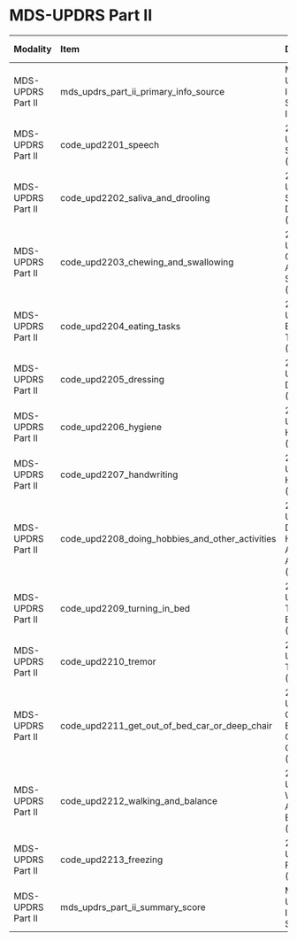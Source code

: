 # MDS-UPDRS Part II

| Modality          | Item                                            | Description                                                   | ItemType   | Required   | Values              |   Unnamed: 13 |
|:------------------|:------------------------------------------------|:--------------------------------------------------------------|:-----------|:-----------|:--------------------|--------------:|
| MDS-UPDRS Part II | mds_updrs_part_ii_primary_info_source           | MDS-UPDRS Part II Primary Source Of Information               | string     | nullable   | nan                 |           nan |
| MDS-UPDRS Part II | code_upd2201_speech                             | 2.01 MDS-UPDRS - Speech (UPD2201)                             | integer    | nullable   | y.isin([0,1,2,3,4]) |           nan |
| MDS-UPDRS Part II | code_upd2202_saliva_and_drooling                | 2.02 MDS-UPDRS - Saliva And Drooling (UPD2202)                | integer    | nullable   | y.isin([0,1,2,3,4]) |           nan |
| MDS-UPDRS Part II | code_upd2203_chewing_and_swallowing             | 2.03 MDS-UPDRS - Chewing And Swallowing (UPD2203)             | integer    | nullable   | y.isin([0,1,2,3,4]) |           nan |
| MDS-UPDRS Part II | code_upd2204_eating_tasks                       | 2.04 MDS-UPDRS - Eating Tasks (UPD2204)                       | integer    | nullable   | y.isin([0,1,2,3,4]) |           nan |
| MDS-UPDRS Part II | code_upd2205_dressing                           | 2.05 MDS-UPDRS - Dressing (UPD2205)                           | integer    | nullable   | y.isin([0,1,2,3,4]) |           nan |
| MDS-UPDRS Part II | code_upd2206_hygiene                            | 2.06 MDS-UPDRS - Hygiene (UPD2206)                            | integer    | nullable   | y.isin([0,1,2,3,4]) |           nan |
| MDS-UPDRS Part II | code_upd2207_handwriting                        | 2.07 MDS-UPDRS - Handwriting (UPD2207)                        | integer    | nullable   | y.isin([0,1,2,3,4]) |           nan |
| MDS-UPDRS Part II | code_upd2208_doing_hobbies_and_other_activities | 2.08 MDS-UPDRS - Doing Hobbies And Other Activities (UPD2208) | integer    | nullable   | y.isin([0,1,2,3,4]) |           nan |
| MDS-UPDRS Part II | code_upd2209_turning_in_bed                     | 2.09 MDS-UPDRS - Turning In Bed (UPD2209)                     | integer    | nullable   | y.isin([0,1,2,3,4]) |           nan |
| MDS-UPDRS Part II | code_upd2210_tremor                             | 2.10 MDS-UPDRS - Tremor (UPD2210)                             | integer    | nullable   | y.isin([0,1,2,3,4]) |           nan |
| MDS-UPDRS Part II | code_upd2211_get_out_of_bed_car_or_deep_chair   | 2.11 MDS-UPDRS - Get Out Of Bed, Car, Or Deep Chair (UPD2211) | integer    | nullable   | y.isin([0,1,2,3,4]) |           nan |
| MDS-UPDRS Part II | code_upd2212_walking_and_balance                | 2.12 MDS-UPDRS - Walking And Balance (UPD2212)                | integer    | nullable   | y.isin([0,1,2,3,4]) |           nan |
| MDS-UPDRS Part II | code_upd2213_freezing                           | 2.13 MDS-UPDRS - Freezing (UPD2213)                           | integer    | nullable   | y.isin([0,1,2,3,4]) |           nan |
| MDS-UPDRS Part II | mds_updrs_part_ii_summary_score                 | MDS-UPDRS Part II Summary Score                               | integer    | nullable   | (y>=0) & (y<=52)    |           nan |